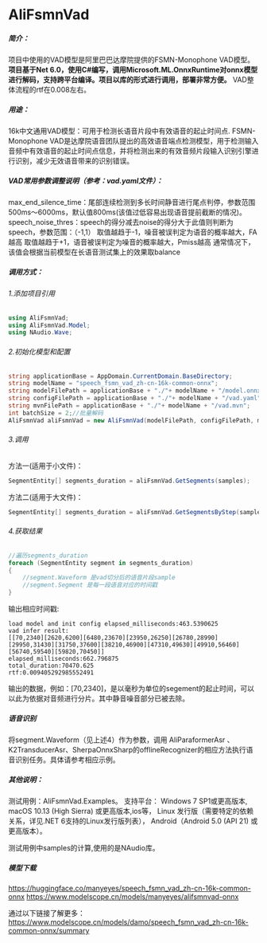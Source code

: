# AliFsmnVad
##### 简介：
项目中使用的VAD模型是阿里巴巴达摩院提供的FSMN-Monophone VAD模型。
**项目基于Net 6.0，使用C#编写，调用Microsoft.ML.OnnxRuntime对onnx模型进行解码，支持跨平台编译。项目以库的形式进行调用，部署非常方便。**
VAD整体流程的rtf在0.008左右。

##### 用途：
16k中文通用VAD模型：可用于检测长语音片段中有效语音的起止时间点.
FSMN-Monophone VAD是达摩院语音团队提出的高效语音端点检测模型，用于检测输入音频中有效语音的起止时间点信息，并将检测出来的有效音频片段输入识别引擎进行识别，减少无效语音带来的识别错误。

##### VAD常用参数调整说明（参考：vad.yaml文件）：
max_end_silence_time：尾部连续检测到多长时间静音进行尾点判停，参数范围500ms～6000ms，默认值800ms(该值过低容易出现语音提前截断的情况)。
speech_noise_thres：speech的得分减去noise的得分大于此值则判断为speech，参数范围：（-1,1）
取值越趋于-1，噪音被误判定为语音的概率越大，FA越高
取值越趋于+1，语音被误判定为噪音的概率越大，Pmiss越高
通常情况下，该值会根据当前模型在长语音测试集上的效果取balance

##### 调用方式：
###### 1.添加项目引用
```csharp
using AliFsmnVad;
using AliFsmnVad.Model;
using NAudio.Wave;
```

###### 2.初始化模型和配置
```csharp
string applicationBase = AppDomain.CurrentDomain.BaseDirectory;
string modelName = "speech_fsmn_vad_zh-cn-16k-common-onnx";
string modelFilePath = applicationBase + "./"+ modelName + "/model.onnx";
string configFilePath = applicationBase + "./"+ modelName + "/vad.yaml";
string mvnFilePath = applicationBase + "./"+ modelName + "/vad.mvn";
int batchSize = 2;//批量解码
AliFsmnVad aliFsmnVad = new AliFsmnVad(modelFilePath, configFilePath, mvnFilePath, batchSize);
```
###### 3.调用
方法一(适用于小文件)：
```csharp
SegmentEntity[] segments_duration = aliFsmnVad.GetSegments(samples);
```
方法二(适用于大文件)：
```csharp
SegmentEntity[] segments_duration = aliFsmnVad.GetSegmentsByStep(samples);
```
###### 4.获取结果
```csharp
//遍历segments_duration
foreach (SegmentEntity segment in segments_duration)
{
    //segment.Waveform 是vad切分后的语音片段sample
	//segment.Segment 是每一段语音对应的时间戳
}
```
输出相应时间戳:
```
load model and init config elapsed_milliseconds:463.5390625
vad infer result:
[[70,2340][2620,6200][6480,23670][23950,26250][26780,28990][29950,31430][31750,37600][38210,46900][47310,49630][49910,56460][56740,59540][59820,70450]]
elapsed_milliseconds:662.796875
total_duration:70470.625
rtf:0.009405292985552491
```
输出的数据，例如：[70,2340]，是以毫秒为单位的segement的起止时间，可以以此为依据对音频进行分片。其中静音噪音部分已被去除。

##### 语音识别
将segment.Waveform（见上述4）作为参数，调用 AliParaformerAsr 、K2TransducerAsr、SherpaOnnxSharp的offlineRecognizer的相应方法执行语音识别任务。具体请参考相应示例。

##### 其他说明：
测试用例：AliFsmnVad.Examples。
支持平台：
Windows 7 SP1或更高版本,
macOS 10.13 (High Sierra) 或更高版本,ios等，
Linux 发行版（需要特定的依赖关系，详见.NET 6支持的Linux发行版列表），
Android（Android 5.0 (API 21) 或更高版本）。

测试用例中samples的计算,使用的是NAudio库。

##### 模型下载
https://huggingface.co/manyeyes/speech_fsmn_vad_zh-cn-16k-common-onnx
https://www.modelscope.cn/models/manyeyes/alifsmnvad-onnx

通过以下链接了解更多：
https://www.modelscope.cn/models/damo/speech_fsmn_vad_zh-cn-16k-common-onnx/summary
